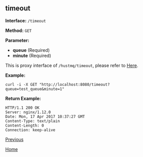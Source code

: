 ## timeout ##

**Interface:** `/timeout`

**Method:** `GET`

**Parameter:** 

*  **queue** (Required)  
*  **minute** (Required)  
  
This is proxy interface of `/hustmq/timeout`, please refer to [Here](../hustmq/timeout.md).

**Example:**

    curl -i -X GET "http://localhost:8080/timeout?queue=test_queue&minute=1"

**Return Example:**

    HTTP/1.1 200 OK
    Server: nginx/1.12.0
    Date: Mon, 17 Apr 2017 10:37:27 GMT
    Content-Type: text/plain
    Content-Length: 0
    Connection: keep-alive

[Previous](../ha.md)

[Home](../../index.md)